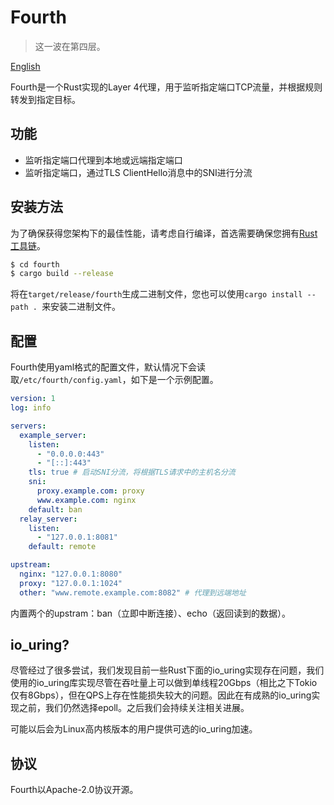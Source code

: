# Fourth

> 这一波在第四层。

[English](/README-EN.md)

Fourth是一个Rust实现的Layer 4代理，用于监听指定端口TCP流量，并根据规则转发到指定目标。

## 功能

- 监听指定端口代理到本地或远端指定端口
- 监听指定端口，通过TLS ClientHello消息中的SNI进行分流

## 安装方法

为了确保获得您架构下的最佳性能，请考虑自行编译，首选需要确保您拥有[Rust工具链](https://rustup.rs/)。

```bash
$ cd fourth
$ cargo build --release
```

将在`target/release/fourth`生成二进制文件，您也可以使用`cargo install --path . `来安装二进制文件。

## 配置

Fourth使用yaml格式的配置文件，默认情况下会读取`/etc/fourth/config.yaml`，如下是一个示例配置。

```yaml
version: 1
log: info

servers:
  example_server:
    listen:
      - "0.0.0.0:443"
      - "[::]:443"
    tls: true # 启动SNI分流，将根据TLS请求中的主机名分流
    sni:
      proxy.example.com: proxy
      www.example.com: nginx
    default: ban
  relay_server:
    listen:
      - "127.0.0.1:8081"
    default: remote

upstream:
  nginx: "127.0.0.1:8080"
  proxy: "127.0.0.1:1024"
  other: "www.remote.example.com:8082" # 代理到远端地址
```

内置两个的upstram：ban（立即中断连接）、echo（返回读到的数据）。

## io_uring?

尽管经过了很多尝试，我们发现目前一些Rust下面的io_uring实现存在问题，我们使用的io_uring库实现尽管在吞吐量上可以做到单线程20Gbps（相比之下Tokio仅有8Gbps），但在QPS上存在性能损失较大的问题。因此在有成熟的io_uring实现之前，我们仍然选择epoll。之后我们会持续关注相关进展。

可能以后会为Linux高内核版本的用户提供可选的io_uring加速。

## 协议

Fourth以Apache-2.0协议开源。
